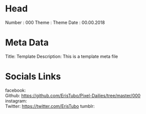 # Head
Number :        000
Theme :         Theme
Date :          00.00.2018

# Meta Data
Title:          Template
Description:    This is a template meta file

# Socials Links
facebook:   
Github:         https://github.com/ErisTubo/Pixel-Dailies/tree/master/000
instagram:  
Twitter:        https://twitter.com/ErisTubo
tumblr:     
